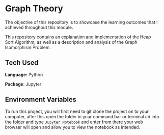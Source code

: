 
# Graph Theory

The objective of this repository is to showcase the learning outcomes that I achieved throughout this module.

This repository contains an explanation and implementation of the Heap Sort Algorithm, as well as a description and analysis of the Graph Isomorphism Problem.

## Tech Used

**Language:** Python

**Package:** Jupyter


## Environment Variables

To run this project, you will first need to git clone the project on to your computer, after this open the folder in your command bar or terminal cd into the folder and type 
`Jupyter Notebook` and enter from there your web browser will open and allow you to view the notebook as intended.





